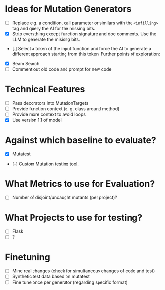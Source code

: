 # Ideas for Mutation Generators

- [ ] Replace e.g. a condition, call parameter or similars with the `<infilling>` tag and query the AI for the missing bits.
- [x] Strip everything except function signature and doc comments. Use the LLM to generate the misisng bits.
- [.] Select a token of the input function and force the AI to generate a different approach starting from this token. Further points of exploration:
- [x] Beam Search
- [ ] Comment out old code and prompt for new code

# Technical Features

- [ ] Pass decorators into MutationTargets
- [ ] Provide function context (e. g. class around method)
- [ ] Provide more context to avoid loops
- [x] Use version 1.1 of model

# Against which baseline to evaluate?

- [x] Mutatest
- [-] Custom Mutation testing tool.

# What Metrics to use for Evaluation?

- [ ] Number of disjoint/uncaught mutants (per project)?

# What Projects to use for testing?

- [ ] Flask
- [ ] ?

# Finetuning

- [ ] Mine real changes (check for simultaneous changes of code and test)
- [ ] Synthetic test data based on mutatest
- [ ] Fine tune once per generator (regarding specific format)
